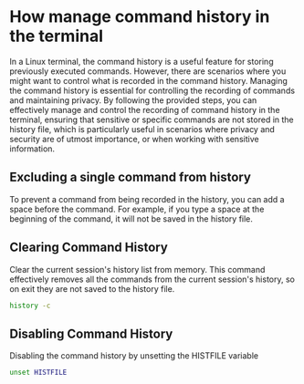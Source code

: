 # How manage command history in the terminal
In a Linux terminal, the command history is a useful feature for storing previously executed commands. However, there are scenarios where you might want to control what is recorded in the command history. Managing the command history is essential for controlling the recording of commands and maintaining privacy. By following the provided steps, you can effectively manage and control the recording of command history in the terminal, ensuring that sensitive or specific commands are not stored in the history file, which is particularly useful in scenarios where privacy and security are of utmost importance, or when working with sensitive information.

## Excluding a single command from history
To prevent a command from being recorded in the history, you can add a space before the command. For example, if you type a space at the beginning of the command, it will not be saved in the history file.

## Clearing Command History
Clear the current session's history list from memory. This command effectively removes all the commands from the current session's history, so on exit they are not saved to the history file.
```bash
history -c
```

## Disabling Command History
Disabling the command history by unsetting the HISTFILE variable
```bash
unset HISTFILE
```
